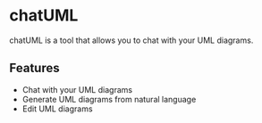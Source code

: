 # chatUML


chatUML is a tool that allows you to chat with your UML diagrams.

## Features

- Chat with your UML diagrams
- Generate UML diagrams from natural language
- Edit UML diagrams